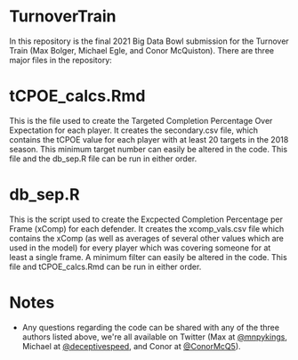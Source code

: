 # TurnoverTrain
In this repository is the final 2021 Big Data Bowl submission for the Turnover Train (Max Bolger, Michael Egle, and Conor McQuiston). There are three major files in the repository:

# tCPOE_calcs.Rmd
This is the file used to create the Targeted Completion Percentage Over Expectation for each player. It creates the secondary.csv file, which contains the tCPOE value for each player with at least 20 targets in the 2018 season. This minimum target number can easily be altered in the code. This file and the db_sep.R file can be run in either order.

# db_sep.R
This is the script used to create the Excpected Completion Percentage per Frame (xComp) for each defender. It creates the xcomp_vals.csv file which contains the xComp (as well as averages of several other values which are used in the model) for every player which was covering someone for at least a single frame. A minimum filter can easily be altered in the code. This file and tCPOE_calcs.Rmd can be run in either order. 

# Notes
- Any questions regarding the code can be shared with any of the three authors listed above, we're all available on Twitter (Max at [@mnpykings](https://twitter.com/mnpykings), Michael at [@deceptivespeed](https://twitter.com/deceptivespeed_), and Conor at [@ConorMcQ5](https://twitter.com/ConorMcQ5)).
